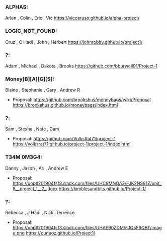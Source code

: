 ### ALPHAS:
Arlen , Colin , Eric , Vic 
https://viccaruso.github.io/alpha-project/

### LOGIC_NOT_FOUND:
Cruz , C Hadi , John , Herbert
https://johnrobby.github.io/project1/

### ?:
Adam , Michael , Dakota , Brooks 
https://github.com/bburwell91/Project-1


### Money[B][A][G][S]:
Blaine , Stephanie , Gary , Andrew R
* Proposal: https://github.com/brookshus/moneybags/wiki/Proposal
https://brookshus.github.io/moneybags/index.html

### ?:
Sam , Stesha , Nate , Cam 
* Proposal: https://github.com/VolksRat71/project-1
https://volksrat71.github.io/project-1/project-1/index.html

### T34M 0M3G4:
Danny , Jason , Ari , Andrew E 
* Proposal: https://uoptl201904fsf3.slack.com/files/UHC8MNQA3/FJK2NS81Z/unit_8__project_1__2_.docx
https://kimblesandbits.github.io/Project-1/

### ?:
Rebecca , J Hadi , Nick, Terrence
* Proposal: https://uoptl201904fsf3.slack.com/files/UHAE90ZDM/FJQ5F9QBT/image.png
https://duneoz.github.io/Project1/
